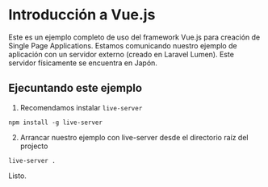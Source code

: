 # Introducción a Vue.js

Este es un ejemplo completo de uso del framework Vue.js para creación de
Single Page Applications. Estamos comunicando nuestro ejemplo de aplicación
con un servidor externo (creado en Laravel Lumen). Este servidor
físicamente se encuentra en Japón.

## Ejecuntando este ejemplo
1) Recomendamos instalar `live-server`

```
npm install -g live-server
```

2) Arrancar nuestro ejemplo con live-server desde el directorio raíz del projecto

```
live-server .
```

Listo.